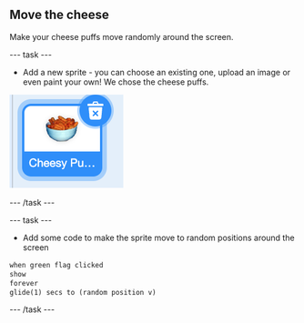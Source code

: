 ## Move the cheese 

Make your cheese puffs move randomly around the screen. 

--- task ---

+ Add a new sprite - you can choose an existing one, upload an image or even paint your own! We chose the cheese puffs.

![The cheese puffs sprite is selected](images/cheese-puffs.png)

--- /task ---

--- task --- 

+ Add some code to make the sprite move to random positions around the screen

```blocks3
when green flag clicked
show
forever
glide(1) secs to (random position v)
```

--- /task ---

